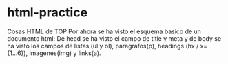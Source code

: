 # html-practice
Cosas HTML de TOP
Por ahora se ha visto el esquema basico de un documento html: De head se ha visto el campo de title y meta y de body se ha visto los campos de listas (ul y ol), paragrafos(p), headings (hx / x={1...6}), imagenes(img) y links(a).